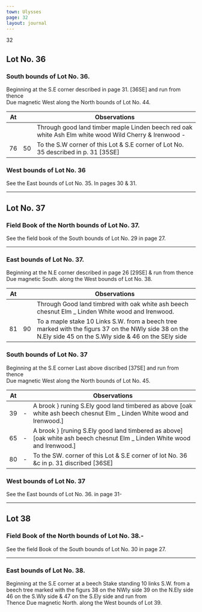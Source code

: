 ```yaml
---
town: Ulysses
page: 32
layout: journal
---
```


32

## Lot No. 36

### South bounds of Lot No. 36.

Beginning at the S.E corner described in page 31. [36SE] and run from thence \
Due magnetic West along the North bounds of Lot No. 44.

| At |    | Observations |
| -- | -- | ------------ |
| | | Through good land timber maple Linden beech red oak white Ash Elm white wood Wild Cherry & Irenwood -
| 76 | 50 | To the S.W corner of this Lot & S.E corner of Lot No. 35 described in p. 31 [35SE]

### West bounds of Lot No. 36

See the East bounds of Lot No. 35. In pages 30 & 31.

---

## Lot No. 37

### Field Book of the North bounds of Lot No. 37.

See the field book of the South bounds of Lot No. 29 in page 27.

---

### East bounds of Lot No. 37.

Beginning at the N.E corner described in page 26 [29SE] & run from thence \
Due magnetic South. along the West bounds of Lot No. 38.

| At |    | Observations |
| -- | -- | ------------ |
| | | Through Good land timbred with oak white ash beech chesnut Elm _ Linden White wood and Irenwood.
| 81 | 90 | To a maple stake 10 Links S.W. from a beech tree marked with the figurs 37 on the NWly side 38 on the N.Ely side 45 on the S.Wly side & 46 on the SEly side

### South bounds of Lot No. 37

Beginning at the S.E corner Last above discribed [37SE] and run from thence \
Due magnetic West along the North bounds of Lot No. 45.

| At |    | Observations |
| -- | -- | ------------ |
| 39 | - | A brook } runing S.Ely good land timbered as above [oak white ash beech chesnut Elm _ Linden White wood and Irenwood.]
| 65 | - | A brook } [runing S.Ely good land timbered as above] [oak white ash beech chesnut Elm _ Linden White wood and Irenwood.]
| 80 | - | To the SW. corner of this Lot & S.E corner of lot No. 36 &c in p. 31 discribed [36SE]

### West bounds of Lot No. 37

See the East bounds of Lot No. 36. in page 31-

---

## Lot 38

### Field Book of the North bounds of Lot No. 38.-

See the field Book of the South bounds of Lot No. 30 in page 27.

---

### East bounds of Lot No. 38.

Beginning at the S.E corner at a beech Stake standing 10 links S.W. from a beech tree marked with the figurs 38 on the NWly side 39 on the N.Ely side 46 on the S.Wly side & 47 on the S.Ely side and run from \
Thence Due magnetic North. along the West bounds of Lot 39.
